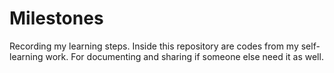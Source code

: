 # Milestones
Recording my learning steps.
Inside this repository are codes from my self-learning work. For documenting and sharing if someone else need it as well.
